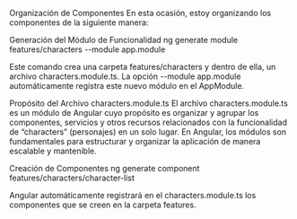 Organización de Componentes
En esta ocasión, estoy organizando los componentes de la siguiente manera:

Generación del Módulo de Funcionalidad
ng generate module features/characters --module app.module

Este comando crea una carpeta features/characters y dentro de ella, un archivo characters.module.ts. La opción --module app.module automáticamente registra este nuevo módulo en el AppModule.

Propósito del Archivo characters.module.ts
El archivo characters.module.ts es un módulo de Angular cuyo propósito es organizar y agrupar los componentes, servicios y otros recursos relacionados con la funcionalidad de “characters” (personajes) en un solo lugar. En Angular, los módulos son fundamentales para estructurar y organizar la aplicación de manera escalable y mantenible.

Creación de Componentes
ng generate component features/characters/character-list

Angular automáticamente registrará en el characters.module.ts los componentes que se creen en la carpeta features.